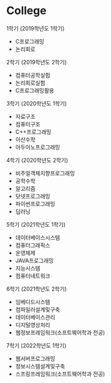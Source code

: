 # College

1학기 (2019학년도 1학기)
- C프로그래밍
- 논리회로

2학기 (2019학년도 2학기)
- 컴퓨터공학실험
- 논리회로실험
- C프로그래밍활용

3학기 (2020학년도 1학기)
- 자료구조
- 컴퓨터구조
- C++프로그래밍
- 이산수학
- 아두이노프로그래밍

4학기 (2020학년도 2학기)
- 비주얼객체지향프로그래밍
- 공학수학
- 알고리즘
- 닷넷프로그래밍
- 파이썬프로그래밍
- 딥러닝

5학기 (2021학년도 1학기)
- 데이터베이스시스템
- 컴퓨터그래픽스
- 운영체제
- JAVA프로그래밍
- 지능시스템
- 컴퓨터네트워크

6학기 (2021학년도 2학기)
- 임베디드시스템
- 컴파일러설계및구축
- 데이터베이스관리
- 디지털영상처리
- 웹정보프레임워크(소프트웨어학과 전공)

7학기 (2022학년도 1학기)
- 웹서버프로그래밍
- 정보시스템설계및구축
- 스프링프레임워크(소프트웨어학과 전공)

